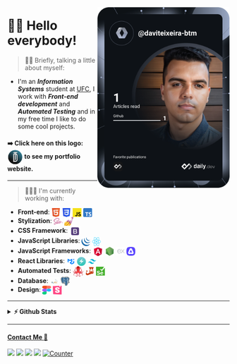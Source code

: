 <a href="https://app.daily.dev/daviteixeira-btm"><img align="right" src="https://github.com/daviteixeira-btm/daviteixeira-btm/blob/main/devcard.svg" width="300" alt="Davi Teixeira's Dev Card"/></a>
# ✌🏾 Hello everybody!
> ✍🏾 Briefly, talking a little about myself:
<ul>
  <li>
    I'm an <b><i>Information Systems</i></b> student at <a href="https://www.quixada.ufc.br/">UFC</a>, I work with <b><i>Front-end development</i></b> and <b><i>Automated Testing</i></b> and in my free time I like to do some cool projects.
  </li>
</ul>

#### ➡️ Click here on this logo: <a href="https://daviteixeira.dev.br"><img src="img/logo-daviteixeira-dev.png" width="35" height="35" align="center" alt="Website logo of Davi Teixeira"></a> to see my portfolio website.
---

> 👨🏾‍💻 I'm currently working with:
<ul>
  <li><b>Front-end</b>: <a href="https://developer.mozilla.org/pt-BR/docs/Web/HTML"><img src="img/html5.png" width="20" height="20" alt="HTML 5" align="center"/></a> <a href="https://developer.mozilla.org/pt-BR/docs/Web/CSS"><img src="img/css3.png" width="20" height="20" alt="CSS 3" align="center"/></a> <a href="https://developer.mozilla.org/pt-BR/docs/Web/JavaScript"><img src="img/javascript.png" width="20" height="20" alt="JavaScript" align="center"/></a> <a href="https://www.typescriptlang.org/"><img src="img/typescript.png" width="20" height="20" alt="TypeScript" align="center"/></a></li>
  <li><b>Stylization</b>: <a href="https://sass-lang.com/"><img src="img/sass.png" width="20" height="20" alt="Sass" align="center"/></a> <a href="https://styled-components.com/"><img src="img/styled-components.png" width="20" height="20" alt="Styled Components" align="center"/></a></li>
  <li><b>CSS Framework</b>: <a href="https://getbootstrap.com/"><img src="img/bootstrap.png" width="25" height="25" alt="Bootstrap" align="center"/></a></li>
  <li><b>JavaScript Libraries</b>: <a href="https://jquery.com/"><img src="img/jquery.png" width="20" height="20" alt="jQuery" align="center"/></a> <a href="https://pt-br.reactjs.org/"><img src="img/reactjs.png" width="20" height="20" alt="React" align="center"/></a></li>
  <li><b>JavaScript Frameworks</b>: <a href="https://angular.io/"><img src="img/angular.png" width="25" height="25" alt="Algular" align="center"/></a> <a href="https://nodejs.org/en"><img src="img/nodejs.png" width="20" height="20" alt="NodeJS" align="center"/></a> <a href="https://expressjs.com/pt-br/"><img src="img/expressjs.png" width="20" height="20" alt="Express" align="center"/></a> <a href="https://adonisjs.com/" ><img src="img/adonisjs.png" width="20" height="20" alt="AdonisJS"align="center"/></a></li>
  <li><b>React Libraries</b>: <a href="https://mui.com/"><img src="img/material-ui.png" width="20" height="20" alt="Material UI" align="center"/></a> <a href="https://chakra-ui.com/"><img src="img/chakra-ui.png" width="20" height="20" alt="Chakra UI" align="center"/></a> <a href="https://tailwindcss.com/"><img src="img/tailwindcss.png" width="20" height="20" alt="Tailwind CSS" align="center"/></a></li>
  <li><b>Automated Tests</b>: <a href="https://testing-library.com/"><img src="img/react-testing-library.png" width="25" height="25" alt="React Testing Library" align="center"/></a> <a href="https://jestjs.io/pt-BR/"><img src="img/jest.png" width="20" height="20" alt="Jest" align="center"/></a> <a href="https://www.selenium.dev/"><img src="img/selenium.png" width="20" height="20" alt="Selenium" align="center"/></a></li>
  <li><b>Database</b>: <a href="https://www.mysql.com/"><img src="img/mysql.png" width="20" height="20" alt="MySQL" align="center"/></a> <a href="https://www.postgresql.org/" ><img src="img/postgresql.png" width="20" height="20" alt="PostgreSQL" align="center"/></a></li>
  <li><b>Design</b>: <a href="https://www.figma.com/"><img src="img/figma.png" width="20" height="20" alt="Figma" align="center"/></a> <a href="https://storybook.js.org/"><img src="img/storybook.png" width="20" height="20" alt="Storybook" align="center"/></a></li>
</ul>

---

<details>
  <summary><b>⚡ Github Stats</b></summary>
  <br/>
  <a href="https://github.com/daviteixeira-btm">
  <img width="300px" align="center" src="https://github-readme-stats.vercel.app/api/top-langs/?username=daviteixeira-btm&layout=compact&langs_count=8&theme=gotham"/>
  <img width="420px" align="center" src="https://github-readme-stats.vercel.app/api?username=daviteixeira-btm&show_icons=true&theme=gotham&include_all_commits=true&count_private=true"/>
</details>

---

#### Contact Me :speech_balloon:

[![](https://img.shields.io/badge/LinkedIn-0A66C2.svg?style=for-the-badge&logo=LinkedIn&logoColor=white)](https://www.linkedin.com/in/daviteixeira-me/)
[![](https://img.shields.io/badge/Instagram-E4405F.svg?style=for-the-badge&logo=Instagram&logoColor=white)](https://www.instagram.com/daviteixeira.dev/)
[![](https://img.shields.io/badge/Gmail-EA4335.svg?style=for-the-badge&logo=Gmail&logoColor=white)](mailto:daviteixeira.dev@gmail.com)
[![](https://img.shields.io/badge/Medium-000000.svg?style=for-the-badge&logo=Medium&logoColor=white)](https://medium.com/@daviteixeira.btm)
[![Counter](https://komarev.com/ghpvc/?username=daviteixeira-btm&color=brightgreen)](https://www.daviteixeira.dev.br)
